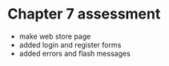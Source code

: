 # Chapter 7 assessment
- make web store  page
- added login and register forms
- added errors and flash messages